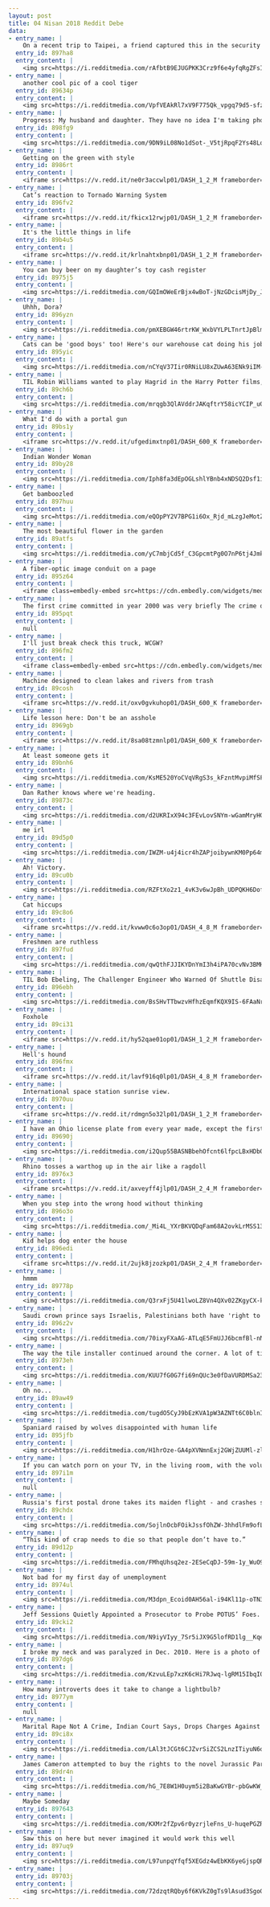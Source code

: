 ```yaml
---
layout: post
title: 04 Nisan 2018 Reddit Debe
data:
- entry_name: |
    On a recent trip to Taipei, a friend captured this in the security line...
  entry_id: 897ha8
  entry_content: |
    <img src=https://i.redditmedia.com/rAfbtB9EJUGPKK3Crz9f6e4yfqRgZFsIq4IqPxa-Eh0.jpg?s=4a3255eb1655a377da5c11432dfca6ec frameborder=0>
- entry_name: |
    another cool pic of a cool tiger
  entry_id: 89634p
  entry_content: |
    <img src=https://i.redditmedia.com/VpfVEAkRl7xV9F775Qk_vpgq79d5-sfz9RJu1TptQrI.jpg?s=94f62edc421ddf9cd2a6a05f2b1f3fdf frameborder=0>
- entry_name: |
    Progress: My husband and daughter. They have no idea I'm taking photos of them holding hands since 2014.
  entry_id: 898fg9
  entry_content: |
    <img src=https://i.redditmedia.com/9DN9iL08No1dSot-_V5tjRpqF2Ys48Lq_vg_pO_Sofw.jpg?s=7cb4567d3d79bafd186dfc6d145b1fbd frameborder=0>
- entry_name: |
    Getting on the green with style
  entry_id: 8986rt
  entry_content: |
    <iframe src=https://v.redd.it/ne0r3accwlp01/DASH_1_2_M frameborder=0></iframe>
- entry_name: |
    Cat’s reaction to Tornado Warning System
  entry_id: 896fv2
  entry_content: |
    <iframe src=https://v.redd.it/fkicx12rwjp01/DASH_1_2_M frameborder=0></iframe>
- entry_name: |
    It's the little things in life
  entry_id: 89b4u5
  entry_content: |
    <iframe src=https://v.redd.it/krlnahtxbnp01/DASH_1_2_M frameborder=0></iframe>
- entry_name: |
    You can buy beer on my daughter’s toy cash register
  entry_id: 8975j5
  entry_content: |
    <img src=https://i.redditmedia.com/GQImOWeErBjx4wBoT-jNzGDcisMjDy_JsORkbKYnP5A.jpg?s=2c7d583eb9229b29b2a8cb29bdf05095 frameborder=0>
- entry_name: |
    Uhhh, Dora?
  entry_id: 896yzn
  entry_content: |
    <img src=https://i.redditmedia.com/pmXEBGW46rtrKW_WxbVYLPLTnrtJpBlm5wCEbvS1N0o.jpg?s=4bc1ce85b89a3c8ab08eef617f112d00 frameborder=0>
- entry_name: |
    Cats can be 'good boys' too! Here's our warehouse cat doing his job!
  entry_id: 895yic
  entry_content: |
    <img src=https://i.redditmedia.com/nCYqV37Iir0RNiLU8xZUwA63ENk9iIM-FgGxiwClJAg.jpg?s=ba48184ab4e48c189f8f483f85ce2baf frameborder=0>
- entry_name: |
    TIL Robin Williams wanted to play Hagrid in the Harry Potter films, but was turned down because J.K. Rowling and director Chris Columbus only wanted British and Irish actors.
  entry_id: 89ch6b
  entry_content: |
    <img src=https://i.redditmedia.com/mrqgb3QlAVddrJAKqftrY58icYCIP_u0YlvYPe73Yjg.jpg?s=8ea4ea848afb228ea046dbf721823e33 frameborder=0>
- entry_name: |
    What I'd do with a portal gun
  entry_id: 89bs1y
  entry_content: |
    <iframe src=https://v.redd.it/ufgedimxtnp01/DASH_600_K frameborder=0></iframe>
- entry_name: |
    Indian Wonder Woman
  entry_id: 89by28
  entry_content: |
    <img src=https://i.redditmedia.com/Iph8fa3dEpOGLshlYBnb4xNDSQ2Dsf1iE0yEMTtzwMM.jpg?s=e17bc419abdd10f8c250eea1c8188285 frameborder=0>
- entry_name: |
    Get bamboozled
  entry_id: 897huu
  entry_content: |
    <img src=https://i.redditmedia.com/eQOpPY2V7BPG1i6Ox_Rjd_mLzgJeMotZAQluhLwHPQU.jpg?s=4274743c7f850b79a4c1fe4489077993 frameborder=0>
- entry_name: |
    The most beautiful flower in the garden
  entry_id: 89atfs
  entry_content: |
    <img src=https://i.redditmedia.com/yC7mbjCd5f_C3GpcmtPg0O7nP6tj4JmkkgrWlLKines.jpg?s=28af94b7863b2f5498672ee8ccb33ad9 frameborder=0>
- entry_name: |
    A fiber-optic image conduit on a page
  entry_id: 895z64
  entry_content: |
    <iframe class=embedly-embed src=https://cdn.embedly.com/widgets/media.html?src=https%3A%2F%2Fgfycat.com%2Fifr%2FUnnaturalDemandingHarrierhawk&url=https%3A%2F%2Fgfycat.com%2FUnnaturalDemandingHarrierhawk&image=https%3A%2F%2Fthumbs.gfycat.com%2FUnnaturalDemandingHarrierhawk-size_restricted.gif&key=2aa3c4d5f3de4f5b9120b660ad850dc9&type=text%2Fhtml&schema=gfycat width=600 height=338 scrolling=no frameborder=0 allowfullscreen></iframe>
- entry_name: |
    The first crime committed in year 2000 was very briefly The crime of the century
  entry_id: 895pqt
  entry_content: |
    null
- entry_name: |
    I'll just break check this truck, WCGW?
  entry_id: 896fm2
  entry_content: |
    <iframe class=embedly-embed src=https://cdn.embedly.com/widgets/media.html?src=https%3A%2F%2Fgfycat.com%2Fifr%2FLonelyPowerfulBirdofparadise&url=https%3A%2F%2Fgfycat.com%2FLonelyPowerfulBirdofparadise&image=https%3A%2F%2Fthumbs.gfycat.com%2FLonelyPowerfulBirdofparadise-size_restricted.gif&key=522baf40bd3911e08d854040d3dc5c07&type=text%2Fhtml&schema=gfycat width=600 height=373 scrolling=no frameborder=0 allowfullscreen></iframe>
- entry_name: |
    Machine designed to clean lakes and rivers from trash
  entry_id: 89cosh
  entry_content: |
    <iframe src=https://v.redd.it/oxv0gvkuhop01/DASH_600_K frameborder=0></iframe>
- entry_name: |
    Life lesson here: Don't be an asshole
  entry_id: 8969gb
  entry_content: |
    <iframe src=https://v.redd.it/8sa08tzmnlp01/DASH_600_K frameborder=0></iframe>
- entry_name: |
    At least someone gets it
  entry_id: 89bnh6
  entry_content: |
    <img src=https://i.redditmedia.com/KsME520YoCVqVRgS3s_kFzntMvpiMfSFYv70zuZLlsU.jpg?s=a1efa1f28d0d9136bfbc3c176215f885 frameborder=0>
- entry_name: |
    Dan Rather knows where we're heading.
  entry_id: 89873c
  entry_content: |
    <img src=https://i.redditmedia.com/d2UKRIxX94c3FEvLovSNYm-wGamMryHGodThiYQfTH8.jpg?s=edd8e28154eb324ffb7429a0e6912396 frameborder=0>
- entry_name: |
    me irl
  entry_id: 89d5p0
  entry_content: |
    <img src=https://i.redditmedia.com/IWZM-u4j4icr4hZAPjoibywnKM0Pp64m4l6fs9A6KRI.jpg?s=012363f23795e1ec2efcbe30daf05a5c frameborder=0>
- entry_name: |
    Ah! Victory.
  entry_id: 89cu0b
  entry_content: |
    <img src=https://i.redditmedia.com/RZFtXo2z1_4vK3v6wJpBh_UDPQKH6DofVqgxfNTbwsY.jpg?s=5ef21169809a3013fe312564ab86581a frameborder=0>
- entry_name: |
    Cat hiccups
  entry_id: 89c8o6
  entry_content: |
    <iframe src=https://v.redd.it/kvww0c6o3op01/DASH_4_8_M frameborder=0></iframe>
- entry_name: |
    Freshmen are ruthless
  entry_id: 897fud
  entry_content: |
    <img src=https://i.redditmedia.com/qwQthFJJIKYDnYmI3h4iPA70cvNv3BMHqSCzemXBTdY.jpg?s=e1e952a7ca7dbd08d1ff125ba8662589 frameborder=0>
- entry_name: |
    TIL Bob Ebeling, The Challenger Engineer Who Warned Of Shuttle Disaster, Died Two Years Ago At 89 After Blaming Himself His Whole Life For Their Deaths.
  entry_id: 896ebh
  entry_content: |
    <img src=https://i.redditmedia.com/BsSHvTTbwzvHfhzEqmfKQX9IS-6FAaNr27BBP2FTMwM.jpg?s=70de2002548fd2c5e7e8f1c841be299a frameborder=0>
- entry_name: |
    Foxhole
  entry_id: 89ci31
  entry_content: |
    <iframe src=https://v.redd.it/hy52qae01op01/DASH_1_2_M frameborder=0></iframe>
- entry_name: |
    Hell's hound
  entry_id: 896fmx
  entry_content: |
    <iframe src=https://v.redd.it/lavf916q0lp01/DASH_4_8_M frameborder=0></iframe>
- entry_name: |
    International space station sunrise view.
  entry_id: 8970uu
  entry_content: |
    <iframe src=https://v.redd.it/rdmgn5o32lp01/DASH_1_2_M frameborder=0></iframe>
- entry_name: |
    I have an Ohio license plate from every year made, except the first year, 1908
  entry_id: 89690j
  entry_content: |
    <img src=https://i.redditmedia.com/i2Qup55BASNBbehOfcnt6lfpcLBxHDb00aE30BCUSGE.jpg?s=7176dcd2efaca7e89cf9d0f77d1a1b39 frameborder=0>
- entry_name: |
    Rhino tosses a warthog up in the air like a ragdoll
  entry_id: 8976x3
  entry_content: |
    <iframe src=https://v.redd.it/axveyff4jlp01/DASH_2_4_M frameborder=0></iframe>
- entry_name: |
    When you step into the wrong hood without thinking
  entry_id: 896o3o
  entry_content: |
    <img src=https://i.redditmedia.com/_Mi4L_YXrBKVQDqFam68A2ovkLrMSS133AwT4cL-cwY.jpg?s=0e03bd246a86ace647fd14a9b416f3b8 frameborder=0>
- entry_name: |
    Kid helps dog enter the house
  entry_id: 896edi
  entry_content: |
    <iframe src=https://v.redd.it/2ujk8jzozkp01/DASH_2_4_M frameborder=0></iframe>
- entry_name: |
    hmmm
  entry_id: 89778p
  entry_content: |
    <img src=https://i.redditmedia.com/Q3rxFj5U41lwoLZ8Vn4QXv02ZKgyCX-k4DbQAyNMm24.jpg?s=29fae235e6a27178afa32015be97d5ed frameborder=0>
- entry_name: |
    Saudi crown prince says Israelis, Palestinians both have 'right to have their own land'
  entry_id: 896z2v
  entry_content: |
    <img src=https://i.redditmedia.com/70ixyFXaAG-ATLqE5FmUJJ6bcmfBl-nNCXhy93jRU4Y.jpg?s=9426fb98dcd368c924f230e1d32eb0f2 frameborder=0>
- entry_name: |
    The way the tile installer continued around the corner. A lot of times they don't do this.
  entry_id: 8973eh
  entry_content: |
    <img src=https://i.redditmedia.com/KUU7fG0G7fi69nQUc3e0fDaVURDMSa23z6jb95vGUzA.jpg?s=5e1918c7eddf1a77624ea553321ea6a0 frameborder=0>
- entry_name: |
    Oh no...
  entry_id: 89aw49
  entry_content: |
    <img src=https://i.redditmedia.com/tugdO5CyJ9bEzKVA1pW3AZNTt6C0blnIVxuvhAfXGQA.jpg?s=4f81cd06b6fb2b1d7c098e01ecc1b85b frameborder=0>
- entry_name: |
    Spaniard raised by wolves disappointed with human life
  entry_id: 895jfb
  entry_content: |
    <img src=https://i.redditmedia.com/H1hrOze-GA4pXVNmnExj2GWjZUUMl-zlI_8F2ONwHKY.jpg?s=c00d166dff54f3cf77a34ef8047d4071 frameborder=0>
- entry_name: |
    If you can watch porn on your TV, in the living room, with the volume up, without worrying about getting seen or heard, your living situation is probably in the top percentile of the world
  entry_id: 897i1m
  entry_content: |
    null
- entry_name: |
    Russia's first postal drone takes its maiden flight - and crashes straight into a wall.
  entry_id: 89chdx
  entry_content: |
    <img src=https://i.redditmedia.com/SojlnOcbFOikJssfOhZW-3hhdlFm9ofLhe8jZWArYvg.jpg?s=900c58babb0c25977033690a0d72dc2a frameborder=0>
- entry_name: |
    “This kind of crap needs to die so that people don’t have to.”
  entry_id: 89d12p
  entry_content: |
    <img src=https://i.redditmedia.com/FMhqUhsq2ez-2ESeCqDJ-59m-1y_WuO939hUT5TWZZ4.jpg?s=f999f0a374b12b9ef8b42f13e1f7b175 frameborder=0>
- entry_name: |
    Not bad for my first day of unemployment
  entry_id: 8974ul
  entry_content: |
    <img src=https://i.redditmedia.com/M3dpn_Ecoid0AH56al-i94Kl11p-oTN3xpapoKZed8s.jpg?s=ef522e8d80b29c3b141515fb16503547 frameborder=0>
- entry_name: |
    Jeff Sessions Quietly Appointed a Prosecutor to Probe POTUS’ Foes. That Could Be an Unprecedented Disaster.
  entry_id: 89cki2
  entry_content: |
    <img src=https://i.redditmedia.com/N9iyVIyy_7Sr5iJX9G5lofRD1lg__Kqe77q0V3CZinE.jpg?s=455ce525f0558a4398384b28830e444e frameborder=0>
- entry_name: |
    I broke my neck and was paralyzed in Dec. 2010. Here is a photo of the first drawing I did in rehab, with assistance from my recreational therapist Ashley. Followed by a self portrait I did 7 years later. I’ve improved a little.
  entry_id: 897dg6
  entry_content: |
    <img src=https://i.redditmedia.com/KzvuLEp7xzK6cHi7RJwq-lgRM15IbqI0XADz4zkrmHE.jpg?s=cb643c3b8e9ace25ec458b47de8d4ba4 frameborder=0>
- entry_name: |
    How many introverts does it take to change a lightbulb?
  entry_id: 8977ym
  entry_content: |
    null
- entry_name: |
    Marital Rape Not A Crime, Indian Court Says, Drops Charges Against Accused
  entry_id: 89ci8x
  entry_content: |
    <img src=https://i.redditmedia.com/LAl3tJCGt6CJZvrSiZCS2LnzITiyuN6q2VpEPxSpVYc.jpg?s=5383be00f8bc2c7265be7ff25b98559d frameborder=0>
- entry_name: |
    James Cameron attempted to buy the rights to the novel Jurassic Park, but Spielberg beat him by a few hours. He described his version as 'Aliens' with dinosaurs.
  entry_id: 89dr4n
  entry_content: |
    <img src=https://i.redditmedia.com/hG_7E8W1H0uym5i2BaKwGYBr-pbGwKW_72XP5R_gTMo.jpg?s=f1dfa749ec18214b357278828ffd29e4 frameborder=0>
- entry_name: |
    Maybe Someday
  entry_id: 897643
  entry_content: |
    <img src=https://i.redditmedia.com/KXMr2fZpv6r0yzrjleFns_U-huqePGZR1SjxsI3nkrc.png?s=8aeecd8fcf6d6c9d89fc7ba1421003e9 frameborder=0>
- entry_name: |
    Saw this on here but never imagined it would work this well
  entry_id: 897uq9
  entry_content: |
    <img src=https://i.redditmedia.com/L97unpqYfqf5XEGdz4wEbKK6yeGjspQRdOtabDZzT3Q.jpg?s=11d10193540891f6f451b7deb7203426 frameborder=0>
- entry_name: |
  entry_id: 89703j
  entry_content: |
    <img src=https://i.redditmedia.com/72dzqtRQby6f6KVkZ0gTs9lAsud3SgoGBAi9LqGF6V0.jpg?s=1d4a989dca958db1f2a7b9285498973f frameborder=0>
---
```

